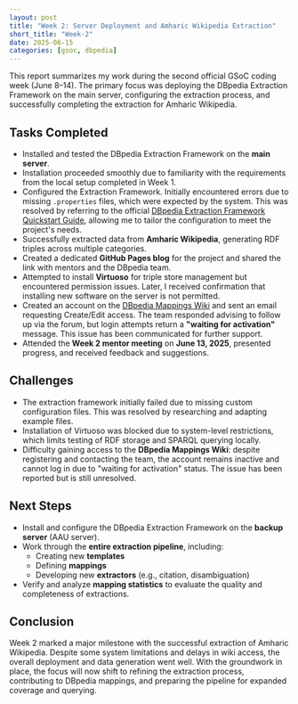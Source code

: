 ```yaml
---
layout: post
title: "Week 2: Server Deployment and Amharic Wikipedia Extraction"
short_title: "Week-2"
date: 2025-06-15
categories: [gsoc, dbpedia]
---
```


This report summarizes my work during the second official GSoC coding week (June 8–14). The primary focus was deploying the DBpedia Extraction Framework on the main server, configuring the extraction process, and successfully completing the extraction for Amharic Wikipedia.

<!--more-->

## Tasks Completed

- Installed and tested the DBpedia Extraction Framework on the **main server**.
- Installation proceeded smoothly due to familiarity with the requirements from the local setup completed in Week 1.
- Configured the Extraction Framework. Initially encountered errors due to missing `.properties` files, which were expected by the system. This was resolved by referring to the official [DBpedia Extraction Framework Quickstart Guide](https://github.com/dbpedia/extraction-framework/blob/master/documentation/quickstart.md), allowing me to tailor the configuration to meet the project's needs.
- Successfully extracted data from **Amharic Wikipedia**, generating RDF triples across multiple categories.
- Created a dedicated **GitHub Pages blog** for the project and shared the link with mentors and the DBpedia team.
- Attempted to install **Virtuoso** for triple store management but encountered permission issues. Later, I received confirmation that installing new software on the server is not permitted.
- Created an account on the [DBpedia Mappings Wiki](https://mappings.dbpedia.org) and sent an email requesting Create/Edit access. The team responded advising to follow up via the forum, but login attempts return a **"waiting for activation"** message. This issue has been communicated for further support.
- Attended the **Week 2 mentor meeting** on **June 13, 2025**, presented progress, and received feedback and suggestions.

## Challenges

- The extraction framework initially failed due to missing custom configuration files. This was resolved by researching and adapting example files.
- Installation of Virtuoso was blocked due to system-level restrictions, which limits testing of RDF storage and SPARQL querying locally.
- Difficulty gaining access to the **DBpedia Mappings Wiki**: despite registering and contacting the team, the account remains inactive and cannot log in due to "waiting for activation" status. The issue has been reported but is still unresolved.

## Next Steps

- Install and configure the DBpedia Extraction Framework on the **backup server** (AAU server).
- Work through the **entire extraction pipeline**, including:
  - Creating new **templates**
  - Defining **mappings**
  - Developing new **extractors** (e.g., citation, disambiguation)
- Verify and analyze **mapping statistics** to evaluate the quality and completeness of extractions.

## Conclusion

Week 2 marked a major milestone with the successful extraction of Amharic Wikipedia. Despite some system limitations and delays in wiki access, the overall deployment and data generation went well. With the groundwork in place, the focus will now shift to refining the extraction process, contributing to DBpedia mappings, and preparing the pipeline for expanded coverage and querying.
